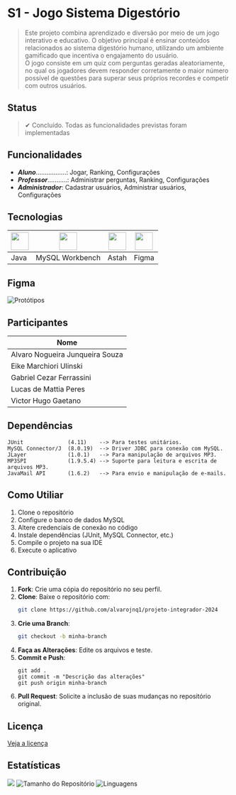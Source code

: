 # S1 - Jogo Sistema Digestório
> Este projeto combina aprendizado e diversão por meio de um jogo interativo e educativo. O objetivo principal é ensinar conteúdos relacionados ao sistema digestório humano, utilizando um ambiente gamificado que incentiva o engajamento do usuário. <br/>
> O jogo consiste em um quiz com perguntas geradas aleatoriamente, no qual os jogadores devem responder corretamente o maior número possível de questões para superar seus próprios recordes e competir com outros usuários.

<!---->

## Status
> ✔ Concluído. Todas as funcionalidades previstas foram implementadas

<!---->

## Funcionalidades
- **_Aluno_**.................: Jogar, Ranking, Configurações
- **_Professor_**...........: Administrar perguntas, Ranking, Configurações
- **_Administrador_**: Cadastrar usuários, Administrar usuários, Configurações

<!---->

## Tecnologias
| <img src="https://cdn.jsdelivr.net/gh/devicons/devicon/icons/java/java-original.svg" width="40"/> | <img src="https://cdn.jsdelivr.net/gh/devicons/devicon/icons/mysql/mysql-original.svg" width="40"/> | <img src="https://astah.net/wp-content/uploads/2019/07/Astah_blue.svg" width="40"/> | <img src="https://cdn.jsdelivr.net/gh/devicons/devicon/icons/figma/figma-original.svg" width="40"/> |
|--------------------------------------------------------------------------------------------------|---------------------------------------------------------------------------------------------------|-------------------------------------------------------------------------------------|--------------------------------------------------------------------------------------------|
| Java                                                                                            | MySQL Workbench                                                                                 | Astah                                                                               | Figma                                                                                      |

<!---->

## Figma
![Protótipos](https://github.com/user-attachments/assets/a9a11550-a11c-46ad-aa05-d608af20d510)

<!---->

## Participantes
| Nome                            |
|---------------------------------|
| Alvaro Nogueira Junqueira Souza |
| Eike Marchiori Ulinski          |
| Gabriel Cezar Ferrassini        |
| Lucas de Mattia Peres           |
| Victor Hugo Gaetano             |

<!---->
<!-- ## Estrutura de pastas -->

## Dependências
```
JUnit              (4.11)    --> Para testes unitários.
MySQL Connector/J  (8.0.19)  --> Driver JDBC para conexão com MySQL.
JLayer             (1.0.1)   --> Para manipulação de arquivos MP3.
MP3SPI             (1.9.5.4) --> Suporte para leitura e escrita de arquivos MP3.
JavaMail API       (1.6.2)   --> Para envio e manipulação de e-mails.
```

<!---->

## Como Utiliar
1. Clone o repositório
2. Configure o banco de dados MySQL
3. Altere credenciais de conexão no código
4. Instale dependências (JUnit, MySQL Connector, etc.)
5. Compile o projeto na sua IDE
6. Execute o aplicativo

<!---->

## Contribuição
1. **Fork**: Crie uma cópia do repositório no seu perfil.
2. **Clone**: Baixe o repositório com:
   ```bash
   git clone https://github.com/alvarojnq1/projeto-integrador-2024
   ```
3. **Crie uma Branch**: 
   ```bash
   git checkout -b minha-branch
   ```
4. **Faça as Alterações**: Edite os arquivos e teste.
5. **Commit e Push**:
   ```
   git add .
   git commit -m "Descrição das alterações"
   git push origin minha-branch
   ```
6. **Pull Request**: Solicite a inclusão de suas mudanças no repositório original.

<!---->

## Licença 
[Veja a licença](https://github.com/alvarojnq1/projeto-integrador-2024/blob/main/LICENSE)

<!---->

## Estatísticas 
![](https://visitor-badge.laobi.icu/badge?page_id=alvarojnq1.projeto-integrador-2024)
![Tamanho do Repositório](https://img.shields.io/github/repo-size/alvarojnq1/projeto-integrador-2024)
![Linguagens](https://img.shields.io/github/languages/top/alvarojnq1/projeto-integrador-2024)
